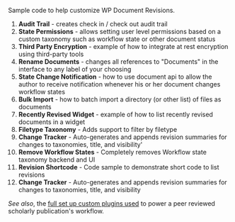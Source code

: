 Sample code to help customize WP Document Revisions.

1. **Audit Trail** - creates check in / check out audit trail
1. **State Permissions** - allows setting user level permissions based on a custom taxonomy such as workflow state or other document status
1. **Third Party Encryption** - example of how to integrate at rest encryption using third-party tools
1. **Rename Documents** - changes all references to "Documents" in the interface to any label of your choosing
1. **State Change Notification** - how to use document api to allow the author to receive notification whenever his or her document changes workflow states
1. **Bulk Import** - how to batch import a directory (or other list) of files as documents
1. **Recently Revised Widget** - example of how to list recently revised documents in a widget
1. **Filetype Taxonomy** - Adds support to filter by filetype
1. **Change Tracker** - Auto-generates and appends revision summaries for changes to taxonomies, title, and visibility'
1. **Remove Workflow States** - Completely removes Workflow state taxonomy backend and UI
1. **Revision Shortcode** - Code sample to demonstrate short code to list revisions
1. **Change Tracker** - Auto-generates and appends revision summaries for changes to taxonomies, title, and visibility

*See also*, the [full set up custom plugins used](https://github.com/benbalter/PCLJ-Members-Workspace) to power a peer reviewed scholarly publication's workflow.